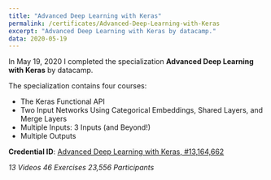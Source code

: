 ```yaml
---
title: "Advanced Deep Learning with Keras"
permalink: /certificates/Advanced-Deep-Learning-with-Keras
excerpt: "Advanced Deep Learning with Keras by datacamp."
data: 2020-05-19
---
```


In May 19, 2020 I completed the specialization **Advanced Deep Learning with Keras** by datacamp.

The specialization contains four courses:
* The Keras Functional API
* Two Input Networks Using Categorical Embeddings, Shared Layers, and Merge Layers
* Multiple Inputs: 3 Inputs (and Beyond!)
* Multiple Outputs

**Credential ID**: [Advanced Deep Learning with Keras, #13,164,662]([https://www.coursera.org/account/accomplishments/specialization/certificate/6HHEAT8V4K4V](https://www.datacamp.com/statement-of-accomplishment/course/1bba90cf940e8142348cedb38189a2abe4b7c076))

*13 Videos
46 Exercises
23,556 Participants*

